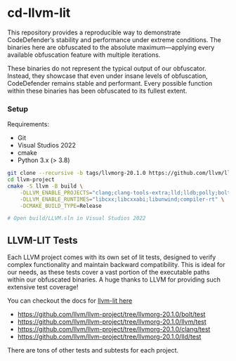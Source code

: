# cd-llvm-lit

This repository provides a reproducible way to demonstrate CodeDefender’s stability and performance under extreme conditions. The binaries here are obfuscated to the absolute maximum—applying every available obfuscation feature with multiple iterations.

These binaries do not represent the typical output of our obfuscator. Instead, they showcase that even under insane levels of obfuscation, CodeDefender remains stable and performant. Every possible function within these binaries has been obfuscated to its fullest extent.

### Setup

Requirements:

- Git
- Visual Studios 2022
- cmake
- Python 3.x (> 3.8)

```sh
git clone --recursive -b tags/llvmorg-20.1.0 https://github.com/llvm/llvm-project.git
cd llvm-project
cmake -S llvm -B build \
    -DLLVM_ENABLE_PROJECTS="clang;clang-tools-extra;lld;lldb;polly;bolt;mlir;openmp" \
    -DLLVM_ENABLE_RUNTIMES="libcxx;libcxxabi;libunwind;compiler-rt" \
    -DCMAKE_BUILD_TYPE=Release

# Open build/LLVM.sln in Visual Studios 2022
```

## LLVM-LIT Tests

Each LLVM project comes with its own set of lit tests, designed to verify complex functionality and maintain backward compatibility. This is ideal for our needs, as these tests cover a vast portion of the executable paths within our obfuscated binaries. A huge thanks to LLVM for providing such extensive test coverage!

You can checkout the docs for [llvm-lit here](https://llvm.org/docs/CommandGuide/lit.html)

- https://github.com/llvm/llvm-project/tree/llvmorg-20.1.0/bolt/test
- https://github.com/llvm/llvm-project/tree/llvmorg-20.1.0/llvm/test
- https://github.com/llvm/llvm-project/tree/llvmorg-20.1.0/clang/test
- https://github.com/llvm/llvm-project/tree/llvmorg-20.1.0/lld/test

There are tons of other tests and subtests for each project.